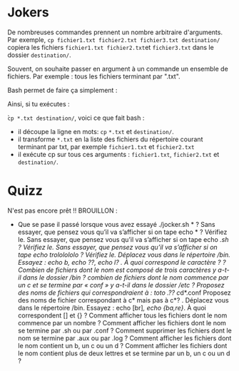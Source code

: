 # Jokers


De nombreuses commandes prennent un nombre arbitraire d'arguments. Par exemple, `cp fichier1.txt fichier2.txt fichier3.txt destination/` copiera les fichiers `fichier1.txt fichier2.txt`et `fichier3.txt` dans le dossier `destination/`.

Souvent, on souhaite passer en argument à un commande un ensemble de fichiers. Par exemple : tous les fichiers terminant par ".txt".

Bash permet de faire ça simplement :

Ainsi, si tu exécutes :

̀`cp *.txt destination/`, voici ce que fait bash :

* il découpe la ligne en mots: `cp` `*.txt` et `destination/`.
* il transforme `*.txt` en la liste des fichiers du répertoire courant terminant par txt, par exemple `fichier1.txt` et `fichier2.txt`
* il exécute cp sur tous ces arguments : `fichier1.txt`, `fichier2.txt` et `destination/`.




# Quizz

N'est pas encore prêt !!
BROUILLON : 
* Que se pase il passé lorsque vous avez essayé ./jocker.sh * ?
    Sans essayer, que pensez vous qu’il va s’afficher si on tape echo * ? Vérifiez le.
    Sans essayer, que pensez vous qu’il va s’afficher si on tape echo *.sh ? Vérifiez le.
    Sans essayer, que pensez vous qu’il va s’afficher si on tape echo *trololololo ? Vérifiez le.
    Déplacez vous dans le répertoire /bin. Essayez : echo b*, echo ??, echo l? . À quoi correspond le caractère ? ?
    Combien de fichiers dont le nom est composé de trois caractères y a-t-il dans le dossier /bin ?
    combien de fichiers dont le nom commence par un c et se termine par « conf » y a-t-il dans le dossier /etc ?
    Proposez des noms de fichiers qui correspondraient à :
        toto
        .??
        c*d*.conf
    Proposez des noms de fichier correspondant à c* mais pas à c*? .
    Déplacez vous dans le répertoire /bin. Essayez : echo [br]*, echo {ba,re}*. À quoi correspondent [] et {} ?
    Comment afficher tous les fichiers dont le nom commence par un nombre ?
    Comment afficher les fichiers dont le nom se termine par .sh ou par .conf ?
    Comment supprimer les fichiers dont le nom se termine par .aux ou par .log ?
    Comment afficher les fichiers dont le nom contient un b, un c ou un d ?
    Comment afficher les fichiers dont le nom contient plus de deux lettres et se termine par un b, un c ou un d ?

